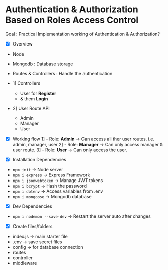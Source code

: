 # Authentication & Authorization Based on Roles Access Control

Goal : Practical Implementation working of Authentication & Authorization?

- [x] Overview
- Node
- Mongodb : Database storage
- Routes & Controllers : Handle the authentication
- 1] Controllers
  - User for **Register**
  - & them **Login**
- 2] User Route API

  - Admin
  - Manager
  - User

- [x] Working flow
      1] - Role: **Admin** -> Can access all ther user routes. i.e. admin, manager, user
      2] - Role: **Manager** -> Can only access manager & user route.
      3] - Role: **User** -> Can only access the user.

- [x] Installation Dependencies
- `npm init` -> Node server
- `npm i express` -> Express Framework
- `npm i jsonwebtoken` -> Manage JWT tokens
- `npm i bcrypt` -> Hash the password
- `npm i dotenv` -> Access variables from .env
- `npm i mongoose` -> Mongodb database
- [x] Dev Dependencies
- `npm i nodemon --save-dev` -> Restart the server auto after changes

- [x] Create files/folders
- index.js -> main starter file
- .env -> save secret files
- config -> for database connection
- routes
- controller
- middleware

